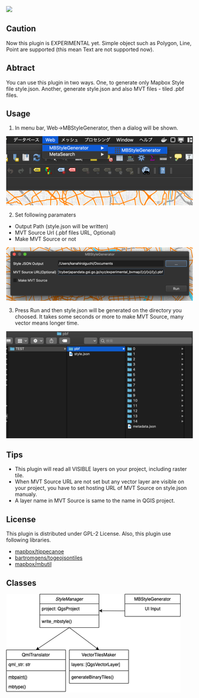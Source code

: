 <img src='img/sample.png'>

## Caution
Now this plugin is EXPERIMENTAL yet.
Simple object such as Polygon, Line, Point are supported (this mean Text are not supported now).

## Abtract
You can use this plugin in two ways.
One, to generate only Mapbox Style file style.json.
Another, generate style.json and also MVT files - tiled .pbf files.

## Usage
1. In menu bar, Web->MBStyleGenerator, then a dialog will be shown.
<img src='img/usage1.png'>

2. Set following paramaters
- Output Path (style.json will be written)
- MVT Source Url (.pbf files URL, Optional)
- Make MVT Source or not

<img src='img/usage2.png'>

3. Press Run and then style.json will be generated on the directory you choosed.
It takes some seconds or more to make MVT Source, many vector means longer time.
<img src='img/usage3.png'>

## Tips
- This plugin will read all VISIBLE layers on your project, including raster tile.
- When MVT Source URL are not set but any vector layer are visible on your project, you have to set hosting URL of MVT Source on style.json manualy.
- A layer name in MVT Source is same to the name in QGIS project.

## License
This plugin is distributed under GPL-2 License.
Also, this plugin use following libraries.
- [mapbox/tippecanoe](https://github.com/mapbox/tippecanoe)
- [bartromgens/togeojsontiles](https://github.com/bartromgens/togeojsontiles)
- [mapbox/mbutil](https://github.com/mapbox/mbutil)

## Classes
<img src='img/classes.png'>